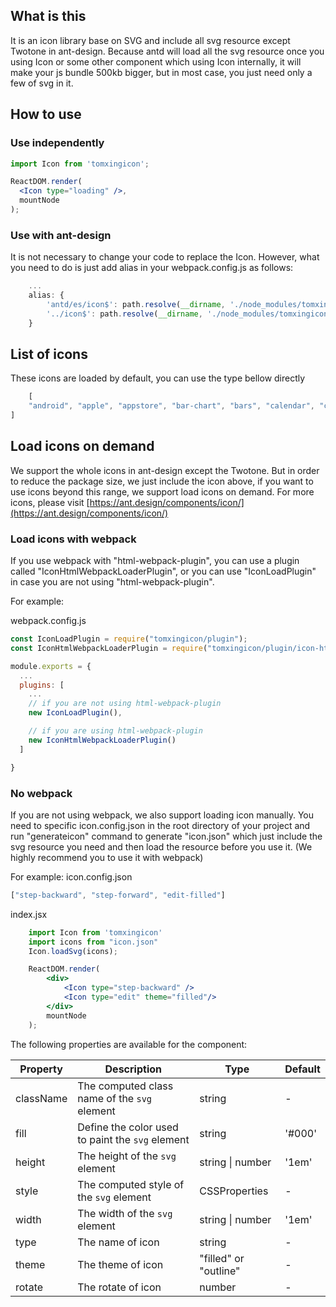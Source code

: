 ## What is this
It is an icon library base on SVG and include all svg resource except Twotone in ant-design. Because antd will load all the svg resource once you using Icon or some other component which using Icon internally, it will make your js bundle 500kb bigger, but in most case, you just need only a few of svg in it.

## How to use

### Use independently
```jsx
import Icon from 'tomxingicon';

ReactDOM.render(
  <Icon type="loading" />,
  mountNode
);
```

### Use with ant-design
It is not necessary to change your code to replace the Icon. However, what you need to do is just add alias in your webpack.config.js as follows:
```js
    ...
    alias: {
        'antd/es/icon$': path.resolve(__dirname, './node_modules/tomxingicon/lib'),
        '../icon$': path.resolve(__dirname, './node_modules/tomxingicon/lib')
    }
```

## List of icons
These icons are loaded by default, you can use the type bellow directly
```js
    [
    "android", "apple", "appstore", "bar-chart", "bars", "calendar", "caret-down", "check", "check-circle", "clock-circle", "close", "close-circle", "delete", "desktop", "double-left", "double-right", "down", "edit", "ellipsis", "exclamation-circle", "file", "heart", "home", "inbox", "laptop", "left", "loading","lock", "mail", "meh", "message", "minus", "notification", "picture", "pie-chart", "plus", "redo", "right", "search", "setting", "shop", "smile", "solution", "star", "sync", "team", "up", "upload", "user","video-camera"
]
```

## Load icons on demand
We support the whole icons in ant-design except the Twotone. But in order to reduce the package size, we just include the icon above, if you want to use icons beyond this range, we support load icons on demand.  For more icons, please visit [https://ant.design/components/icon/](https://ant.design/components/icon/)


### Load icons with webpack
If you use webpack with "html-webpack-plugin", you can use a plugin called "IconHtmlWebpackLoaderPlugin", or you can use "IconLoadPlugin" in case you are not using "html-webpack-plugin".

For example:

webpack.config.js
```js
const IconLoadPlugin = require("tomxingicon/plugin");
const IconHtmlWebpackLoaderPlugin = require("tomxingicon/plugin/icon-html-loader-plugin");

module.exports = {
  ...
  plugins: [
    ...
    // if you are not using html-webpack-plugin
    new IconLoadPlugin(),

    // if you are using html-webpack-plugin
    new IconHtmlWebpackLoaderPlugin()
  ]

}
```

### No webpack
If you are not using webpack, we also support loading icon manually. You need to specific icon.config.json in the root directory of your project and run "generateicon" command to generate "icon.json" which just include the svg resource you need and then load the resource before you use it. (We highly recommend you to use it with webpack)

For example:
icon.config.json

```js
["step-backward", "step-forward", "edit-filled"]
```

index.jsx
```jsx
    import Icon from 'tomxingicon'
    import icons from "icon.json"
    Icon.loadSvg(icons);

    ReactDOM.render(
        <div>
            <Icon type="step-backward" />
            <Icon type="edit" theme="filled"/>
        </div>
        mountNode
    );

```

The following properties are available for the component:

| Property | Description | Type | Default |
| -------- | ----------- | ---- | ------- |
| className | The computed class name of the `svg` element | string | - |
| fill | Define the color used to paint the `svg` element | string | '#000' |
| height | The height of the `svg` element | string \| number | '1em' |
| style | The computed style of the `svg` element | CSSProperties | - |
| width | The width of the `svg` element | string \| number | '1em' |
| type | The name of icon | string | - |
| theme | The theme of icon | "filled" or "outline" | - |
| rotate | The rotate of icon | number | - |





